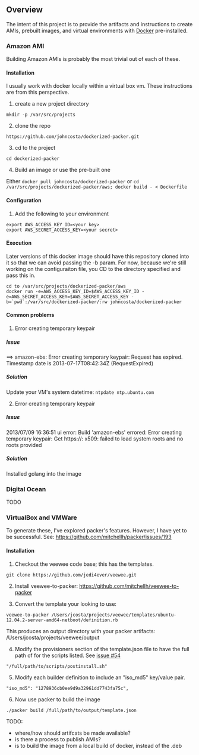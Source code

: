 ## Overview
The intent of this project is to provide the artifacts and instructions to
create AMIs, prebuilt images, and virtual environments with [Docker][0]
pre-installed.

### Amazon AMI
Building Amazon AMIs is probably the most trivial out of each of these.

#### Installation
I usually work with docker locally within a virtual box vm.  These instructions
are from this perspective.

1) create a new project directory

`mkdir -p /var/src/projects`

2) clone the repo

`https://github.com/johncosta/dockerized-packer.git`

3) cd to the project

`cd dockerized-packer`

4) Build an image or use the pre-built one

Either `docker pull johncosta/dockerized-packer` or `cd /var/src/projects/dockerized-packer/aws; docker build - < Dockerfile`

#### Configuration

1) Add the following to your environment

```
export AWS_ACCESS_KEY_ID=<your key>
export AWS_SECRET_ACCESS_KEY=<your secret>
```

#### Execution

Later versions of this docker image should have this repository cloned into it
so that we can avoid passing the -b param.  For now, because we're still working
on the configuraiton file, you CD to the directory specified and pass this in.
```
cd to /var/src/projects/dockerized-packer/aws
docker run -e=AWS_ACCESS_KEY_ID=$AWS_ACCESS_KEY_ID -e=AWS_SECRET_ACCESS_KEY=$AWS_SECRET_ACCESS_KEY -b=`pwd`:/var/src/dockerized-packer/:rw johncosta/dockerized-packer
````

#### Common problems

1) Error creating temporary keypair

##### Issue

==> amazon-ebs: Error creating temporary keypair: Request has expired. Timestamp date is 2013-07-17T08:42:34Z (RequestExpired)

##### Solution

Update your VM's system datetime: `ntpdate ntp.ubuntu.com`

2) Error creating temporary keypair

##### Issue

2013/07/09 16:36:51 ui error: Build 'amazon-ebs' errored: Error creating temporary keypair: Get https://<omitted>: x509: failed to load system roots and no roots provided

##### Solution

Installed golang into the image

### Digital Ocean
TODO

### VirtualBox and VMWare

To generate these, I've explored packer's features.  However, I have yet to be successful.  See: https://github.com/mitchellh/packer/issues/193

#### Installation

1) Checkout the veewee code base; this has the templates.

`git clone https://github.com/jedi4ever/veewee.git`

2) Install veewee-to-packer: https://github.com/mitchellh/veewee-to-packer

3) Convert the template your looking to use:

`veewee-to-packer /Users/jcosta/projects/veewee/templates/ubuntu-12.04.2-server-amd64-netboot/definition.rb`

This produces an output directory with your packer artifacts: /Users/jcosta/projects/veewee/output

4) Modify the provisioners section of the template.json file to have the full path of for the scripts listed. See [issue #54][1]

`"/full/path/to/scripts/postinstall.sh"`

5) Modify each builder definition to include an "iso_md5" key/value pair.

`"iso_md5": "1278936cb0ee9d9a32961dd7743fa75c",`

6) Now use packer to build the image

`./packer build /full/path/to/output/template.json`

TODO:
  * where/how should artifcats be made available?
  * is there a process to publish AMIs?
  * is to build the image from a local build of docker, instead of the .deb

[0]: http://docker.io
[1]: https://github.com/mitchellh/packer/issues/54